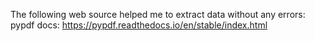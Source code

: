 The following web source helped me to extract data without any errors:
pypdf docs:
https://pypdf.readthedocs.io/en/stable/index.html